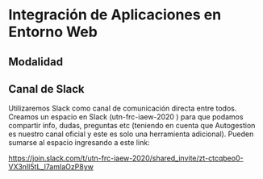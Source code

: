 # Integración de Aplicaciones en Entorno Web

## Modalidad




## Canal de Slack 
Utilizaremos Slack como canal de comunicación directa entre todos. Creamos un espacio en Slack (utn-frc-iaew-2020
) para que podamos compartir info, dudas, preguntas etc (teniendo en cuenta que Autogestion es nuestro canal oficial y este es solo una herramienta adicional). Pueden sumarse al espacio ingresando a este link:

https://join.slack.com/t/utn-frc-iaew-2020/shared_invite/zt-ctcqbeo0-VX3nIl5tL_l7amIaOzP8yw
